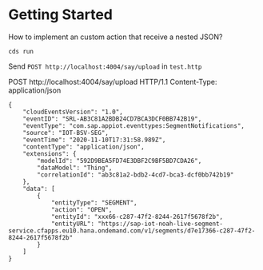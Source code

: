 # Getting Started

How to implement an custom action that receive a nested JSON?

`cds run`

Send `POST http://localhost:4004/say/upload` in `test.http`

POST http://localhost:4004/say/upload HTTP/1.1
Content-Type: application/json

```
{
	"cloudEventsVersion": "1.0",
	"eventID": "SRL-AB3C81A2BDB24CD7BCA3DCF0BB742B19",
	"eventType": "com.sap.appiot.eventtypes:SegmentNotifications",
	"source": "IOT-BSV-SEG",
	"eventTime": "2020-11-10T17:31:58.989Z",
	"contentType": "application/json",
	"extensions": {
		"modelId": "592D9BEA5FD74E3DBF2C9BF5BD7CDA26",
		"dataModel": "Thing",
		"correlationId": "ab3c81a2-bdb2-4cd7-bca3-dcf0bb742b19"
	},
	"data": [
		{
			"entityType": "SEGMENT",
			"action": "OPEN",
			"entityId": "xxx66-c287-47f2-8244-2617f5678f2b",
			"entityURL": "https://sap-iot-noah-live-segment-service.cfapps.eu10.hana.ondemand.com/v1/segments/d7e17366-c287-47f2-8244-2617f5678f2b"
		}
	]
}
```

